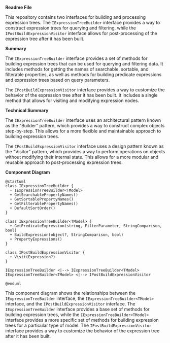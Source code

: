 **Readme File**

This repository contains two interfaces for building and processing expression trees. The `IExpressionTreeBuilder` interface provides a way to construct expression trees for querying and filtering, while the `IPostBuildExpressionVisitor` interface allows for post-processing of the expression tree after it has been built.

**Summary**

The `IExpressionTreeBuilder` interface provides a set of methods for building expression trees that can be used for querying and filtering data. It includes methods for getting the names of searchable, sortable, and filterable properties, as well as methods for building predicate expressions and expression trees based on query parameters.

The `IPostBuildExpressionVisitor` interface provides a way to customize the behavior of the expression tree after it has been built. It includes a single method that allows for visiting and modifying expression nodes.

**Technical Summary**

The `IExpressionTreeBuilder` interface uses an architectural pattern known as the "Builder" pattern, which provides a way to construct complex objects step-by-step. This allows for a more flexible and maintainable approach to building expression trees.

The `IPostBuildExpressionVisitor` interface uses a design pattern known as the "Visitor" pattern, which provides a way to perform operations on objects without modifying their internal state. This allows for a more modular and reusable approach to post-processing expression trees.

**Component Diagram**

```plantuml
@startuml
class IExpressionTreeBuilder {
  - IExpressionTreeBuilder<TModel>
  + GetSearchablePropertyNames()
  + GetSortablePropertyNames()
  + GetFilterablePropertyNames()
  + DefaultSortOrder()
}

class IExpressionTreeBuilder<TModel> {
  + GetPredicateExpression(string, FilterParameter, StringComparison, bool)
  + BuildExpression(object?, StringComparison, bool)
  + PropertyExpressions()
}

class IPostBuildExpressionVisitor {
  + Visit(Expression?)
}

IExpressionTreeBuilder <|--> IExpressionTreeBuilder<TModel>
IExpressionTreeBuilder<TModel> <|--> IPostBuildExpressionVisitor

@enduml
```
This component diagram shows the relationships between the `IExpressionTreeBuilder` interface, the `IExpressionTreeBuilder<TModel>` interface, and the `IPostBuildExpressionVisitor` interface. The `IExpressionTreeBuilder` interface provides a base set of methods for building expression trees, while the `IExpressionTreeBuilder<TModel>` interface provides a more specific set of methods for building expression trees for a particular type of model. The `IPostBuildExpressionVisitor` interface provides a way to customize the behavior of the expression tree after it has been built.